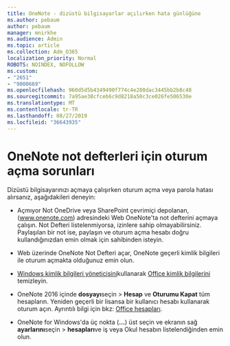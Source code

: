 ```yaml
---
title: OneNote - dizüstü bilgisayarlar açılırken hata günlüğüne
ms.author: pebaum
author: pebaum
manager: mnirkhe
ms.audience: Admin
ms.topic: article
ms.collection: Adm_O365
localization_priority: Normal
ROBOTS: NOINDEX, NOFOLLOW
ms.custom:
- "2651"
- "9000669"
ms.openlocfilehash: 960d5d5b4349490f774c4e280dac3445bb2b8c48
ms.sourcegitcommit: 7a95ae38cfceb6c9d8218a50c3ce026fe506530e
ms.translationtype: MT
ms.contentlocale: tr-TR
ms.lasthandoff: 08/27/2019
ms.locfileid: "36643935"
---
```

# <a name="issues-signing-in-to-onenote-notebooks"></a>OneNote not defterleri için oturum açma sorunları

Dizüstü bilgisayarınızı açmaya çalışırken oturum açma veya parola hatası alırsanız, aşağıdakileri deneyin:

- Açmıyor Not OneDrive veya SharePoint çevrimiçi depolanan, (www.onenote.com) adresindeki Web OneNote'ta not defterini açmaya çalışın. Not Defteri listelenmiyorsa, izinlere sahip olmayabilirsiniz. Paylaşılan bir not ise, paylaşın ve oturum açma hesabı doğru kullandığınızdan emin olmak için sahibinden isteyin.

- Web üzerinde OneNote Not Defteri açar, OneNote geçerli kimlik bilgileri ile oturum açmakta olduğunuz emin olun. 

- [Windows kimlik bilgileri yöneticisini](https://support.microsoft.com/help/4026814/windows-accessing-credential-manager)kullanarak [Office kimlik bilgilerini](https://docs.microsoft.com/office/troubleshoot/error-messages/another-account-already-signed-in#step-3-clear-cached-credentials-on-the-computer) temizleyin.

- OneNote 2016 içinde **dosyayı**seçin > **Hesap** ve **Oturumu Kapat** tüm hesapların. Yeniden geçerli bir lisansa bir kullanıcı hesabı kullanarak oturum açın. Ayrıntılı bilgi için bkz: [Office hesapları](https://support.office.com/article/accounts-in-office-628ea040-f265-49de-b986-be09c3ebf8a9).

- OneNote for Windows'da üç nokta (**...**) üst seçin ve ekranın sağ **ayarlarını**seçin > **hesapları**ve iş veya Okul hesabın listelendiğinden emin olun.